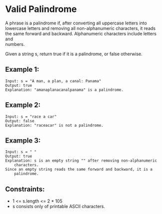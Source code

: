 # Valid Palindrome

A phrase is a palindrome if, after converting all uppercase letters into  
lowercase letters and removing all non-alphanumeric characters, it reads  
the same forward and backward. Alphanumeric characters include letters and  
numbers.

Given a string s, return true if it is a palindrome, or false otherwise.

 

## Example 1:

    Input: s = "A man, a plan, a canal: Panama"
    Output: true
    Explanation: "amanaplanacanalpanama" is a palindrome.

## Example 2:

    Input: s = "race a car"
    Output: false
    Explanation: "raceacar" is not a palindrome.

## Example 3:

    Input: s = " "
    Output: true
    Explanation: s is an empty string "" after removing non-alphanumeric 
        characters.
    Since an empty string reads the same forward and backward, it is a 
        palindrome.

 

## Constraints:

*  1 <= s.length <= 2 * 105
*  s consists only of printable ASCII characters.

